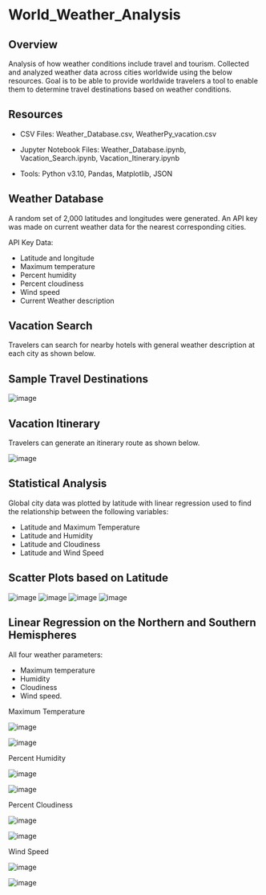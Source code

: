 # World_Weather_Analysis

## Overview

Analysis of how weather conditions include travel and tourism. Collected and analyzed weather data across cities worldwide using the below resources. Goal is to be able to provide worldwide travelers a tool to enable them to determine travel destinations based on weather conditions.

## Resources

* CSV Files: Weather_Database.csv, WeatherPy_vacation.csv

* Jupyter Notebook Files: Weather_Database.ipynb, Vacation_Search.ipynb, Vacation_Itinerary.ipynb

* Tools: Python v3.10, Pandas, Matplotlib, JSON

## Weather Database

A random set of 2,000 latitudes and longitudes were generated. An API key was made on current weather data for the nearest corresponding cities.

API Key Data:

* Latitude and longitude
* Maximum temperature 
* Percent humidity
* Percent cloudiness
* Wind speed
* Current Weather description

## Vacation Search

Travelers can search for nearby hotels with general weather description at each city as shown below. 

## Sample Travel Destinations
![image](https://user-images.githubusercontent.com/96931376/161446902-02e687a4-c763-4845-92b1-0e0eb31ef3ef.png)

## Vacation Itinerary

Travelers can generate an itinerary route as shown below. 

![image](https://user-images.githubusercontent.com/96931376/161446961-3729997d-90a2-4779-aef6-d7169ff2520a.png)

## Statistical Analysis

Global city data was plotted by latitude with linear regression used to find the relationship between the following variables:

* Latitude and Maximum Temperature
* Latitude and Humidity
* Latitude and Cloudiness
* Latitude and Wind Speed

## Scatter Plots based on Latitude

![image](https://user-images.githubusercontent.com/96931376/161447058-89d059be-cd92-4c81-8843-fc1a7f2c4ab3.png)
![image](https://user-images.githubusercontent.com/96931376/161447062-1f254bbf-56e7-41f1-9e5e-77afedeeb9f1.png)
![image](https://user-images.githubusercontent.com/96931376/161447068-4db0fd9f-90b9-457f-8b2f-d522ebd6b960.png)
![image](https://user-images.githubusercontent.com/96931376/161447073-54faa4c5-e16f-461e-9b41-03c932ee4525.png)

## Linear Regression on the Northern and Southern Hemispheres

All four weather parameters: 

* Maximum temperature
* Humidity
* Cloudiness
* Wind speed.

Maximum Temperature

![image](https://user-images.githubusercontent.com/96931376/161447123-97a83068-70e1-4b8c-a54b-fba7cafff6a2.png)

![image](https://user-images.githubusercontent.com/96931376/161447134-ae047d6d-51a9-402e-a3a9-fa9b8a5e1a0d.png)

Percent Humidity

![image](https://user-images.githubusercontent.com/96931376/161447203-3753f182-2024-4167-83af-6f062b1d767c.png)

![image](https://user-images.githubusercontent.com/96931376/161447210-b8f039ff-f258-471e-9a34-93096f97de62.png)

Percent Cloudiness

![image](https://user-images.githubusercontent.com/96931376/161447252-1f12213b-39e3-46a0-817f-50077f08b71f.png)

![image](https://user-images.githubusercontent.com/96931376/161447258-181c03cd-aa88-4320-81fc-dff4ac2544c9.png)

Wind Speed

![image](https://user-images.githubusercontent.com/96931376/161447293-ef59084e-86ca-419d-944a-b9b34c84ea96.png)

![image](https://user-images.githubusercontent.com/96931376/161447302-a33e740d-0791-4874-baeb-24efe8693410.png)


